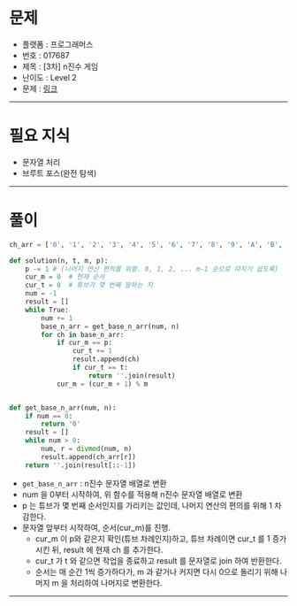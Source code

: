 # 문제
- 플랫폼 : 프로그래머스
- 번호 : 017687
- 제목 : \[3차\] n진수 게임
- 난이도 : Level 2
- 문제 : <a href="https://school.programmers.co.kr/learn/courses/30/lessons/17687" target="_blank">링크</a>

---

# 필요 지식
- 문자열 처리
- 브루트 포스(완전 탐색)

---

# 풀이
```python
ch_arr = ['0', '1', '2', '3', '4', '5', '6', '7', '8', '9', 'A', 'B', 'C', 'D', 'E', 'F']

def solution(n, t, m, p):
    p -= 1 # (나머지 연산 편의를 위함. 0, 1, 2, ... m-1 순으로 따지기 쉽도록)
    cur_m = 0  # 현재 순서
    cur_t = 0  # 튜브가 몇 번째 말하는 지
    num = -1
    result = []
    while True:
        num += 1
        base_n_arr = get_base_n_arr(num, n)
        for ch in base_n_arr:
            if cur_m == p:
                cur_t += 1
                result.append(ch)
                if cur_t == t:
                    return ''.join(result)
            cur_m = (cur_m + 1) % m


def get_base_n_arr(num, n):
    if num == 0:
        return '0'
    result = []
    while num > 0:
        num, r = divmod(num, n)
        result.append(ch_arr[r])
    return ''.join(result[::-1])
```
- `get_base_n_arr` : n진수 문자열 배열로 변환
- num 을 0부터 시작하여, 위 함수를 적용해 n진수 문자열 배열로 변환
- p 는 튜브가 몇 번째 순서인지를 가리키는 값인데, 나머지 연산의 편의를 위해 1 차감한다.
- 문자열 앞부터 시작하여, 순서(cur_m)를 진행.
  - cur_m 이 p와 같은지 확인(튜브 차례인지)하고, 튜브 차례이면 cur_t 를 1 증가시킨 뒤, result 에 현재 ch 를 추가한다.
  - cur_t 가 t 와 같으면 작업을 종료하고 result 를 문자열로 join 하여 반환한다.
  - 순서는 매 순간 1씩 증가하다가, m 과 같거나 커지면 다시 0으로 돌리기 위해 나머지 m 을 처리하여 나머지로 변환한다.

---
